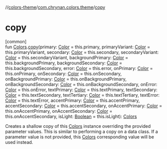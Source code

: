 //[colors-theme](../../index.md)/[com.chrynan.colors.theme](index.md)/[copy](copy.md)

# copy

[common]\
fun [Colors](-colors/index.md).[copy](copy.md)(primary: [Color](../../../colors-core/colors-core/com.chrynan.colors/-color/index.md) = this.primary, primaryVariant: [Color](../../../colors-core/colors-core/com.chrynan.colors/-color/index.md) = this.primaryVariant, secondary: [Color](../../../colors-core/colors-core/com.chrynan.colors/-color/index.md) = this.secondary, secondaryVariant: [Color](../../../colors-core/colors-core/com.chrynan.colors/-color/index.md) = this.secondaryVariant, backgroundPrimary: [Color](../../../colors-core/colors-core/com.chrynan.colors/-color/index.md) = this.backgroundPrimary, backgroundSecondary: [Color](../../../colors-core/colors-core/com.chrynan.colors/-color/index.md) = this.backgroundSecondary, error: [Color](../../../colors-core/colors-core/com.chrynan.colors/-color/index.md) = this.error, onPrimary: [Color](../../../colors-core/colors-core/com.chrynan.colors/-color/index.md) = this.onPrimary, onSecondary: [Color](../../../colors-core/colors-core/com.chrynan.colors/-color/index.md) = this.onSecondary, onBackgroundPrimary: [Color](../../../colors-core/colors-core/com.chrynan.colors/-color/index.md) = this.onBackgroundPrimary, onBackgroundSecondary: [Color](../../../colors-core/colors-core/com.chrynan.colors/-color/index.md) = this.onBackgroundSecondary, onError: [Color](../../../colors-core/colors-core/com.chrynan.colors/-color/index.md) = this.onError, textPrimary: [Color](../../../colors-core/colors-core/com.chrynan.colors/-color/index.md) = this.textPrimary, textSecondary: [Color](../../../colors-core/colors-core/com.chrynan.colors/-color/index.md) = this.textSecondary, textTertiary: [Color](../../../colors-core/colors-core/com.chrynan.colors/-color/index.md) = this.textTertiary, textError: [Color](../../../colors-core/colors-core/com.chrynan.colors/-color/index.md) = this.textError, accentPrimary: [Color](../../../colors-core/colors-core/com.chrynan.colors/-color/index.md) = this.accentPrimary, accentSecondary: [Color](../../../colors-core/colors-core/com.chrynan.colors/-color/index.md) = this.accentSecondary, onAccentPrimary: [Color](../../../colors-core/colors-core/com.chrynan.colors/-color/index.md) = this.onAccentPrimary, onAccentSecondary: [Color](../../../colors-core/colors-core/com.chrynan.colors/-color/index.md) = this.onAccentSecondary, isLight: [Boolean](https://kotlinlang.org/api/latest/jvm/stdlib/kotlin/-boolean/index.html) = this.isLight): [Colors](-colors/index.md)

Creates a shallow copy of this [Colors](-colors/index.md) instance overriding the provided parameter values. This is similar to performing a copy on a data class. If a parameter value is not provided, this [Colors](-colors/index.md) corresponding value will be used instead.
